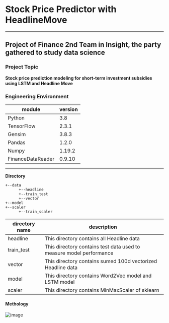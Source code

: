 # Stock Price Predictor with HeadlineMove
---
## Project of Finance 2nd Team in Insight, the party gathered to study data science

### Project Topic
__Stock price prediction modeling for short-term investment subsidies using LSTM and Headline Move__

### Engineering Environment
module|version
---|---
Python|3.8
TensorFlow|2.3.1
Gensim|3.8.3
Pandas|1.2.0
Numpy|1.19.2
FinanceDataReader|0.9.10

---
__Directory__
```
+--data
      +--headline
      +--train_test
      +--vector
+--model
+--scaler
      +--train_scaler
```
directory name|description
---|---
headline|This directory contains all Headline data
train_test|This directory contains test data used to measure model performance
vector|This directory contains sumed 100d vectorized Headline data
model|This directory contains Word2Vec model and LSTM model
scaler|This directory contains MinMaxScaler of sklearn

#### Methology
![image](https://user-images.githubusercontent.com/48271454/105496117-6624c100-5d00-11eb-90ca-38054dee804c.png)

